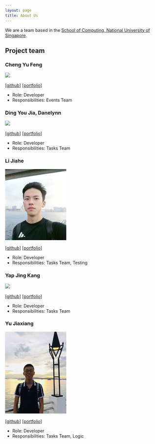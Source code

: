 ```yaml
---
layout: page
title: About Us
---
```


We are a team based in the [School of Computing, National University of Singapore](http://www.comp.nus.edu.sg).


## Project team

### Cheng Yu Feng

<img src="images/yufeng0930.png" width="200px">

[[github](https://github.com/YuFeng0930)]
[[portfolio](team/YuFeng0930.md)]

* Role: Developer
* Responsibilities: Events Team

### Ding You Jia, Danelynn

<img src="images/icelenaugust.png" width="200px">

[[github](http://github.com/icelenaugust)]
[[portfolio](team/johndoe.md)]

* Role: Developer
* Responsibilities: Tasks Team

### Li Jiahe

<img src="images/ljhgab.png" width="200px">

[[github](https://github.com/ljhgab)]
[[portfolio](team/ljhgab.md)]

* Role: Developer
* Responsibilities: Tasks Team, Testing

### Yap Jing Kang

<img src="images/souluseless.png" width="200px">

[[github](http://github.com/souluseless)]
[[portfolio](team/johndoe.md)]

* Role: Developer
* Responsibilities: Tasks Team

### Yu Jiaxiang

<img src="images/litone01.png" width="200px">

[[github](http://github.com/litone01)]
[[portfolio](team/litone01.md)]

* Role: Developer
* Responsibilities: Tasks Team, Logic
